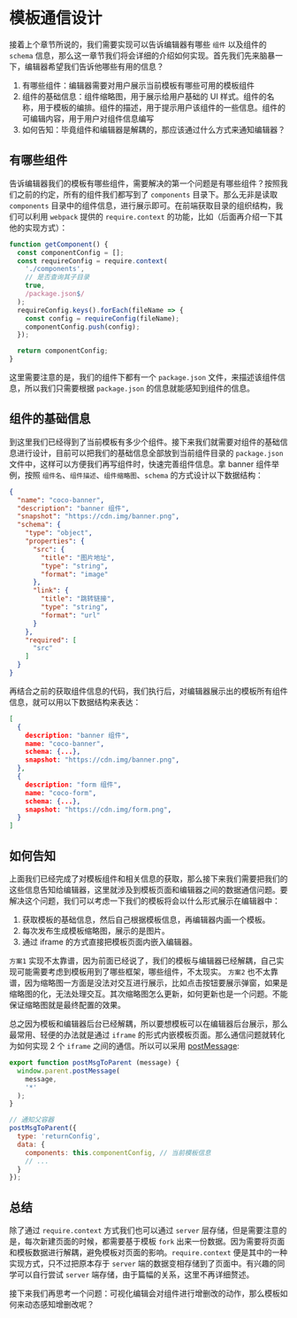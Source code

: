 # 模板通信设计
接着上个章节所说的，我们需要实现可以告诉编辑器有哪些 `组件` 以及组件的 `schema` 信息，那么这一章节我们将会详细的介绍如何实现。首先我们先来脑暴一下，编辑器希望我们告诉他哪些有用的信息？

1. 有哪些组件：编辑器需要对用户展示当前模板有哪些可用的模板组件
2. 组件的基础信息：组件缩略图，用于展示给用户基础的 UI 样式。组件的名称，用于模板的编排。组件的描述，用于提示用户该组件的一些信息。组件的可编辑内容，用于用户对组件信息编写
3. 如何告知：毕竟组件和编辑器是解耦的，那应该通过什么方式来通知编辑器？

## 有哪些组件
告诉编辑器我们的模板有哪些组件，需要解决的第一个问题是有哪些组件？按照我们之前的约定，所有的组件我们都写到了 `components` 目录下。那么无非是读取 `components` 目录中的组件信息，进行展示即可。在前端获取目录的组织结构，我们可以利用 `webpack` 提供的 `require.context` 的功能，比如（后面再介绍一下其他的实现方式）：
```js
function getComponent() {
  const componentConfig = [];
  const requireConfig = require.context(
    './components',
    // 是否查询其子目录
    true,
    /package.json$/
  );
  requireConfig.keys().forEach(fileName => {
    const config = requireConfig(fileName);
    componentConfig.push(config);
  });

  return componentConfig;
}
```
这里需要注意的是，我们的组件下都有一个 `package.json` 文件，来描述该组件信息，所以我们只需要根据 `package.json` 的信息就能感知到组件的信息。

## 组件的基础信息

到这里我们已经得到了当前模板有多少个组件。接下来我们就需要对组件的基础信息进行设计，目前可以把我们的基础信息全部放到当前组件目录的 `package.json` 文件中，这样可以方便我们再写组件时，快速完善组件信息。拿 banner 组件举例，按照 `组件名`、`组件描述`、`组件缩略图`、`schema` 的方式设计以下数据结构：

```json
{
  "name": "coco-banner",
  "description": "banner 组件",
  "snapshot": "https://cdn.img/banner.png",
  "schema": {
    "type": "object",
    "properties": {
      "src": {
        "title": "图片地址",
        "type": "string",
        "format": "image"
      },
      "link": {
        "title": "跳转链接",
        "type": "string",
        "format": "url"
      }
    },
    "required": [
      "src"
    ]
  }
}
```
再结合之前的获取组件信息的代码，我们执行后，对编辑器展示出的模板所有组件信息，就可以用以下数据结构来表达：
```json
[
  {
    description: "banner 组件",
    name: "coco-banner",
    schema: {...},
    snapshot: "https://cdn.img/banner.png",
  },
  {
    description: "form 组件",
    name: "coco-form",
    schema: {...},
    snapshot: "https://cdn.img/form.png",
  }
]
```
## 如何告知
上面我们已经完成了对模板组件和相关信息的获取，那么接下来我们需要把我们的这些信息告知给编辑器，这里就涉及到模板页面和编辑器之间的数据通信问题。要解决这个问题，我们可以考虑一下我们的模板将会以什么形式展示在编辑器中：

1. 获取模板的基础信息，然后自己根据模板信息，再编辑器内画一个模板。
2. 每次发布生成模板缩略图，展示的是图片。
2. 通过 iframe 的方式直接把模板页面内嵌入编辑器。

`方案1` 实现不太靠谱，因为前面已经说了，我们的模板与编辑器已经解耦，自己实现可能需要考虑到模板用到了哪些框架，哪些组件，不太现实。
`方案2` 也不太靠谱，因为缩略图一方面是没法对交互进行展示，比如点击按钮要展示弹窗，如果是缩略图的化，无法处理交互。其次缩略图怎么更新，如何更新也是一个问题。不能保证缩略图就是最终配置的效果。

总之因为模板和编辑器后台已经解耦，所以要想模板可以在编辑器后台展示，那么最常用、轻便的办法就是通过 `iframe` 的形式内嵌模板页面。那么通信问题就转化为如何实现 2 个 `iframe` 之间的通信。所以可以采用 [postMessage](https://developer.mozilla.org/zh-CN/docs/Web/API/Window/postMessage):
```js
export function postMsgToParent (message) {
  window.parent.postMessage(
    message,
    '*'
  );
}

// 通知父容器
postMsgToParent({
  type: 'returnConfig',
  data: {
    components: this.componentConfig, // 当前模板信息
    // ...
  }
});
```

## 总结
除了通过 `require.context` 方式我们也可以通过 `server` 层存储，但是需要注意的是，每次新建页面的时候，都需要基于模板 `fork` 出来一份数据。因为需要将页面和模板数据进行解耦，避免模板对页面的影响。`require.context` 便是其中的一种实现方式，只不过把原本存于 `server` 端的数据变相存储到了页面中。有兴趣的同学可以自行尝试 `server` 端存储，由于篇幅的关系，这里不再详细赘述。

接下来我们再思考一个问题：可视化编辑会对组件进行增删改的动作，那么模板如何来动态感知增删改呢？
